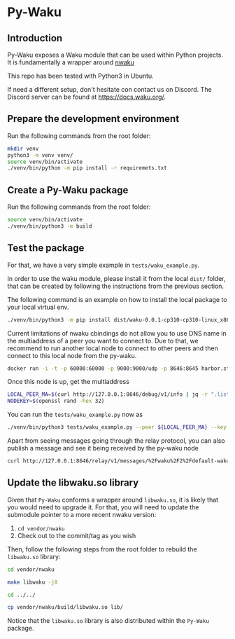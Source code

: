 
# Py-Waku

## Introduction

Py-Waku exposes a Waku module that can be used within Python projects.
It is fundamentally a wrapper around [nwaku](https://github.com/waku-org/nwaku)

This repo has been tested with Python3 in Ubuntu.

If need a different setup, don't hesitate con contact us on Discord. The Discord server can be found at https://docs.waku.org/.

## Prepare the development environment

Run the following commands from the root folder:
```bash
mkdir venv
python3 -m venv venv/
source venv/bin/activate
./venv/bin/python -m pip install -r requiremets.txt
```

## Create a Py-Waku package

Run the following commands from the root folder:
```bash
source venv/bin/activate
./venv/bin/python3 -m build
```

## Test the package

For that, we have a very simple example in `tests/waku_example.py`.

In order to use the waku module, please install it from the local `dist/` folder, that can be created by following the
instructions from the previous section.

The following command is an example on how to install the local
package to your local virtual env.

```bash
./venv/bin/python3 -m pip install dist/waku-0.0.1-cp310-cp310-linux_x86_64.whl
```

Current limitations of nwaku cbindings do not allow you to use DNS name in the multiaddress of a peer you want to connect to.
Due to that, we recommend to run another local node to connect to other peers and then connect to this local node from the py-waku.

```bash
docker run -i -t -p 60000:60000 -p 9000:9000/udp -p 8646:8645 harbor.status.im/wakuorg/nwaku:v0.24.0 --dns-discovery:true --dns-discovery-url:enrtree://ANEDLO25QVUGJOUTQFRYKWX6P4Z4GKVESBMHML7DZ6YK4LGS5FC5O@prod.wakuv2.nodes.status.im --discv5-discovery --rest --rest-address=0.0.0.0
```

Once this node is up, get the multiaddress

```bash
LOCAL_PEER_MA=$(curl http://127.0.0.1:8646/debug/v1/info | jq -r ".listenAddresses[0]")
NODEKEY=$(openssl rand -hex 32)
```

You can run the `tests/waku_example.py` now as

```bash
./venv/bin/python3 tests/waku_example.py --peer ${LOCAL_PEER_MA} --key ${NODEKEY} -p 70000
```

Apart from seeing messages going through the relay protocol, you can also publish a message and see it being received by the py-waku node

```bash
curl http://127.0.0.1:8646/relay/v1/messages/%2Fwaku%2F2%2Fdefault-waku%2Fproto -H "Content-Type: application/json" -d '{"payload": "'$(echo "Hello!" | base64)'", "contentTopic": "/hello/0/pywaku/plain"}'
```

## Update the libwaku.so library

Given that `Py-Waku` conforms a wrapper around `libwaku.so`,
it is likely that you would need to upgrade it.
For that, you will need to update the submodule pointer
to a more recent nwaku version:

1. ```cd vendor/nwaku```
2. Check out to the commit/tag as you wish

Then, follow the following steps from the root folder
to rebuild the `libwaku.so` library:

```bash
cd vendor/nwaku
```
```bash
make libwaku -j8
```
```bash
cd ../../
```
```bash
cp vendor/nwaku/build/libwaku.so lib/
```

Notice that the `libwaku.so` library is also distributed within
the `Py-Waku` package.
